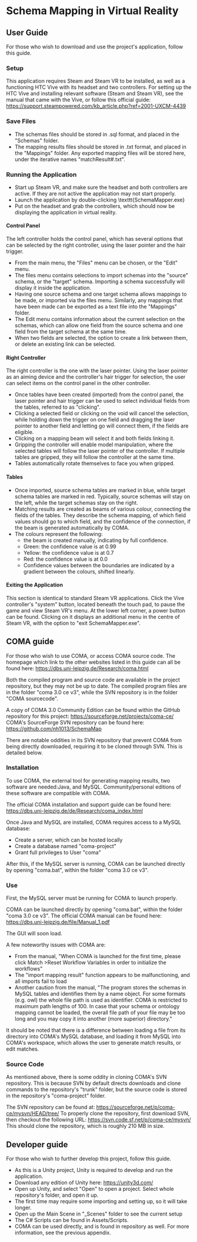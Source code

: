 # Schema Mapping in Virtual Reality

## User Guide
For those who wish to download and use the project's application, follow this guide.

### Setup
This application requires Steam and Steam VR to be installed, as well as a functioning HTC Vive with its headset and two controllers. For setting up the HTC Vive and installing relevant software (Steam and Steam VR), see the manual that came with the Vive, or follow this official guide: https://support.steampowered.com/kb_article.php?ref=2001-UXCM-4439

### Save Files
- The schemas files should be stored in .sql format, and placed in the "Schemas" folder.
- The mapping results files should be stored in .txt format, and placed in the "Mappings" folder. Any exported mapping files will be stored here, under the iterative names "matchResult\#.txt".

### Running the Application
 - Start up Steam VR, and make sure the headset and both controllers are active. If they are not active the application may not start properly.
- Launch the application by double-clicking \texttt{SchemaMapper.exe}
- Put on the headset and grab the controllers, which should now be displaying the application in virtual reality.

#### Control Panel
The left controller holds the control panel, which has several options that can be selected by the right controller, using the laser pointer and the hair trigger.

- From the main menu, the "Files" menu can be chosen, or the "Edit" menu.
- The files menu contains selections to import schemas into the "source" schema, or the "target" schema. Importing a schema successfully will display it inside the application.
- Having one source schema and one target schema allows mappings to be made, or imported via the files menu. Similarly, any mappings that have been made can be exported as a text file into the "Mappings" folder.
- The Edit menu contains information about the current selection on the schemas, which can allow one field from the source schema and one field from the target schema at the same time.
- When two fields are selected, the option to create a link between them, or delete an existing link can be selected.

#### Right Controller
The right controller is the one with the laser pointer. Using the laser pointer as an aiming device and the controller's hair trigger for selection, the user can select items on the control panel in the other controller.

- Once tables have been created (imported) from the control panel, the laser pointer and hair trigger can be used to select individual fields from the tables, referred to as "clicking".
- Clicking a selected field or clicking on the void will cancel the selection, while holding down the trigger on one field and dragging the laser pointer to another field and letting go will connect them, if the fields are eligible.
- Clicking on a mapping beam will select it and both fields linking it.
- Gripping the controller will enable model manipulation, where the selected tables will follow the laser pointer of the controller. If multiple tables are gripped, they will follow the controller at the same time.
- Tables automatically rotate themselves to face you when gripped.

#### Tables
- Once imported, source schema tables are marked in blue, while target schema tables are marked in red. Typically, source schemas will stay on the left, while the target schemas stay on the right.
- Matching results are created as beams of various colour, connecting the fields of the tables. They describe the schema mapping, of which field values should go to which field, and the confidence of the connection, if the beam is generated automatically by COMA.
- The colours represent the following:
  - the beam is created manually, indicating by full confidence.
  - Green: the confidence value is at 0.99
  - Yellow: the confidence value is at 0.7
  - Red: the confidence value is at 0.0
  - Confidence values between the boundaries are indicated by a gradient between the colours, shifted linearly.

#### Exiting the Application
This section is identical to standard Steam VR applications.
Click the Vive controller's "system" button, located beneath the touch pad, to pause the game and view Steam VR's menu. At the lower left corner, a power button can be found. Clicking on it displays an additional menu in the centre of Steam VR, with the option to "exit SchemaMapper.exe".

## COMA guide
For those who wish to use COMA, or access COMA source code. The homepage which link to the other websites listed in this guide can all be found here: https://dbs.uni-leipzig.de/Research/coma.html

Both the compiled program and source code are available in the project repository, but they may not be up to date. The compiled program files are in the folder "coma 3.0 ce v3", while the SVN repository is in the folder "COMA sourcecode".

A copy of COMA 3.0 Community Edition can be found within the GitHub repository for this project: https://sourceforge.net/projects/coma-ce/
COMA's SourceForge SVN repository can be found here: https://github.com/nh1013/SchemaMap

There are notable oddities in its SVN repository that prevent COMA from being directly downloaded, requiring it to be cloned through SVN. This is detailed below.

### Installation
To use COMA, the external tool for generating mapping results, two software are needed:Java, and MySQL. Community/personal editions of these software are compatible with COMA.

The official COMA installation and support guide can be found here: https://dbs.uni-leipzig.de/de/Research/coma_index.html

Once Java and MySQL are installed, COMA requires access to a MySQL database:
- Create a server, which can be hosted locally
- Create a database named "coma-project"
- Grant full privileges to User "coma"

After this, if the MySQL server is running, COMA can be launched directly by opening "coma.bat", within the folder "coma 3.0 ce v3".

### Use
First, the MySQL server must be running for COMA to launch properly.

COMA can be launched directly by opening "coma.bat", within the folder "coma 3.0 ce v3".
The official COMA manual can be found here: https://dbs.uni-leipzig.de/file/Manual_1.pdf

The GUI will soon load.

A few noteworthy issues with COMA are:
- From the manual, "When COMA is launched for the first time, please click Match >Reset Workflow Variables in order to initialize the workflows"
- The "import mapping result" function appears to be malfunctioning, and all imports fail to load
- Another caution from the manual, "The program stores the schemas in MySQL tables and identifies them by a name object. For some formats (e.g. owl) the whole file path is used as identifier. COMA is restricted to maximum path lengths of 100. In case that your schema or ontology mapping cannot be loaded, the overall file path of your file may be too long and you may copy it into another (more superior) directory."

It should be noted that there is a difference between loading a file from its directory into COMA's MySQL database, and loading it from MySQL into COMA's workspace, which allows the user to generate match results, or edit matches.

### Source Code
As mentioned above, there is some oddity in cloning COMA's SVN repository. This is because SVN by default directs downloads and clone commands to the repository's "trunk" folder, but the source code is stored in the repository's "coma-project" folder.

The SVN repository can be found at: https://sourceforge.net/p/coma-ce/mysvn/HEAD/tree/
To properly clone the repository, first download SVN, then checkout the following URL: https://svn.code.sf.net/p/coma-ce/mysvn/
This should clone the repository, which is roughly 210 MB in size.

## Developer guide
For those who wish to further develop this project, follow this guide.

- As this is a Unity project, Unity is required to develop and run the application.
- Download any edition of Unity here: https://unity3d.com/
- Open up Unity, and select "Open" to open a project. Select whole repository's folder, and open it up.
- The first time may require some importing and setting up, so it will take longer.
- Open up the Main Scene in "\_Scenes" folder to see the current setup
- The C\# Scripts can be found in Assets/Scripts.
- COMA can be used directly, and is found in repository as well. For more information, see the previous appendix.
